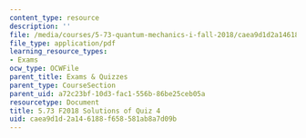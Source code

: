 ```yaml
---
content_type: resource
description: ''
file: /media/courses/5-73-quantum-mechanics-i-fall-2018/caea9d1d2a146188f658581ab8a7d09b_MIT5_73F18_quiz4_soln.pdf
file_type: application/pdf
learning_resource_types:
- Exams
ocw_type: OCWFile
parent_title: Exams & Quizzes
parent_type: CourseSection
parent_uid: a72c23bf-10d3-fac1-556b-86be25ceb05a
resourcetype: Document
title: 5.73 F2018 Solutions of Quiz 4
uid: caea9d1d-2a14-6188-f658-581ab8a7d09b
---
```

